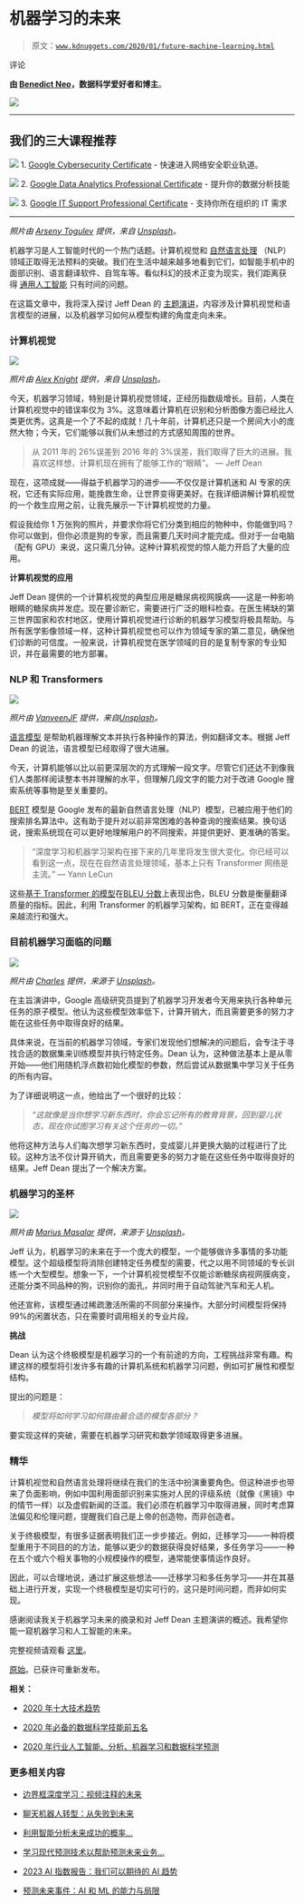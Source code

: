 # 机器学习的未来

> 原文：[`www.kdnuggets.com/2020/01/future-machine-learning.html`](https://www.kdnuggets.com/2020/01/future-machine-learning.html)

评论

**由 [Benedict Neo](https://www.linkedin.com/in/benthecoder/)，数据科学爱好者和博主**。

![](img/a573b20e55983d6a98405f6d53c4f34a.png)

* * *

## 我们的三大课程推荐

![](img/0244c01ba9267c002ef39d4907e0b8fb.png) 1\. [Google Cybersecurity Certificate](https://www.kdnuggets.com/google-cybersecurity) - 快速进入网络安全职业轨道。

![](img/e225c49c3c91745821c8c0368bf04711.png) 2\. [Google Data Analytics Professional Certificate](https://www.kdnuggets.com/google-data-analytics) - 提升你的数据分析技能

![](img/0244c01ba9267c002ef39d4907e0b8fb.png) 3\. [Google IT Support Professional Certificate](https://www.kdnuggets.com/google-itsupport) - 支持你所在组织的 IT 需求

* * *

*照片由 [Arseny Togulev](https://unsplash.com/@tetrakiss?utm_source=medium&utm_medium=referral) 提供，来自 [Unsplash](https://unsplash.com/?utm_source=medium&utm_medium=referral)。*

机器学习是人工智能时代的一个热门话题。计算机视觉和 [自然语言处理](https://en.wikipedia.org/wiki/Natural_language_processing) （NLP）领域正取得无法预料的突破。我们在生活中越来越多地看到它们，如智能手机中的面部识别、语言翻译软件、自驾车等。看似科幻的技术正变为现实，我们距离获得 [通用人工智能](https://en.wikipedia.org/wiki/Artificial_general_intelligence) 只有时间的问题。

在这篇文章中，我将深入探讨 Jeff Dean 的 [主题演讲](https://www.youtube.com/watch?v=ZHoNF28Nj98)，内容涉及计算机视觉和语言模型的进展，以及机器学习如何从模型构建的角度走向未来。

### 计算机视觉

![](img/3423a9705bc83bdfee7c9703d9df004f.png)

*照片由 [Alex Knight](https://unsplash.com/@agkdesign?utm_source=medium&utm_medium=referral) 提供，来自 [Unsplash](https://unsplash.com/?utm_source=medium&utm_medium=referral)。*

今天，机器学习领域，特别是计算机视觉领域，正经历指数级增长。目前，人类在计算机视觉中的错误率仅为 3%。这意味着计算机在识别和分析图像方面已经比人类更优秀。这真是一个了不起的成就！几十年前，计算机还只是一个房间大小的庞然大物；今天，它们能够以我们从未想过的方式感知周围的世界。

> 从 2011 年的 26%误差到 2016 年的 3%误差，我们取得了巨大的进展。我喜欢这样想，计算机现在拥有了能够工作的“眼睛”。 — Jeff Dean

现在，这项成就——得益于机器学习的进步——不仅仅是计算机迷和 AI 专家的庆祝，它还有实际应用，能挽救生命，让世界变得更美好。在我详细讲解计算机视觉的一个救生应用之前，让我先展示一下计算机视觉的力量。

假设我给你 1 万张狗的照片，并要求你将它们分类到相应的物种中，你能做到吗？你可以做到，但你必须是狗的专家，而且需要几天时间才能完成。但对于一台电脑（配有 GPU）来说，这只需几分钟。这种计算机视觉的惊人能力开启了大量的应用。

**计算机视觉的应用**

Jeff Dean 提供的一个计算机视觉的典型应用是糖尿病视网膜病——这是一种影响眼睛的糖尿病并发症。现在要诊断它，需要进行广泛的眼科检查。在医生稀缺的第三世界国家和农村地区，使用计算机视觉进行诊断的机器学习模型将极具帮助。与所有医学影像领域一样，这种计算机视觉也可以作为领域专家的第二意见，确保他们诊断的可信度。一般来说，计算机视觉在医学领域的目的是复制专家的专业知识，并在最需要的地方部署。

### NLP 和 Transformers

![](img/7ff3fc9f743d1660f4f918b8ab4589e6.png)

*照片由 [VanveenJF](https://unsplash.com/@vanveenjf?utm_source=medium&utm_medium=referral) 提供，来自[Unsplash](https://unsplash.com/?utm_source=medium&utm_medium=referral)。*

[语言模型](https://en.wikipedia.org/wiki/Language_model) 是帮助机器理解文本并执行各种操作的算法，例如翻译文本。根据 Jeff Dean 的说法，语言模型已经取得了很大进展。

今天，计算机能够以比以前更深层次的方式理解一段文字。尽管它们还达不到像我们人类那样阅读整本书并理解的水平，但理解几段文字的能力对于改进 Google 搜索系统等事物是至关重要的。

[BERT](https://www.google.com/url?sa=t&rct=j&q=&esrc=s&source=web&cd=1&cad=rja&uact=8&ved=2ahUKEwiNtP_sycvmAhUJXSsKHYaKCMMQFjAAegQIBRAB&url=https%3A%2F%2Fwww.blog.google%2Fproducts%2Fsearch%2Fsearch-language-understanding-bert%2F&usg=AOvVaw1wEO5Ovpgy12aTTsalKJd8) 模型是 Google 发布的最新自然语言处理（NLP）模型，已被应用于他们的搜索排名算法中。这有助于提升对以前非常困难的各种查询的搜索结果。换句话说，搜索系统现在可以更好地理解用户的不同搜索，并提供更好、更准确的答案。

> “深度学习和机器学习架构在接下来的几年里将发生很大变化。你已经可以看到这一点，现在在自然语言处理领域，基本上只有 Transformer 网络是主流。” — Yann LeCun

这些[基于 Transformer 的模型](https://towardsdatascience.com/transformers-141e32e69591)在[BLEU 分数](https://en.wikipedia.org/wiki/BLEU)上表现出色，BLEU 分数是衡量翻译质量的指标。因此，利用 Transformer 的机器学习架构，如 BERT，正在变得越来越流行和强大。

### 目前机器学习面临的问题

![](img/8e7394c023c278ca982b2dfa91cf68f7.png)

*照片由 [Charles](https://unsplash.com/@charlesdeluvio?utm_source=medium&utm_medium=referral) 提供，来源于 [Unsplash](https://unsplash.com/?utm_source=medium&utm_medium=referral)。*

在主旨演讲中，Google 高级研究员提到了机器学习开发者今天用来执行各种单元任务的原子模型。他认为这些模型效率低下，计算开销大，而且需要更多的努力才能在这些任务中取得良好的结果。

具体来说，在当前的机器学习领域，专家们发现他们想解决的问题后，会专注于寻找合适的数据集来训练模型并执行特定任务。Dean 认为，这种做法基本上是从零开始——他们用随机浮点数初始化模型的参数，然后尝试从数据集中学习关于任务的所有内容。

为了详细说明这一点，他给出了一个很好的比较：

> *“这就像是当你想学习新东西时，你会忘记所有的教育背景，回到婴儿状态，现在你试图学习有关这个任务的一切。”*

他将这种方法与人们每次想学习新东西时，变成婴儿并更换大脑的过程进行了比较。这种方法不仅计算开销大，而且需要更多的努力才能在这些任务中取得良好的结果。Jeff Dean 提出了一个解决方案。

### 机器学习的圣杯

![](img/72f574a9be37a68b1cb27fb8cc75f517.png)

*照片由 [Marius Masalar](https://unsplash.com/@marius?utm_source=medium&utm_medium=referral) 提供，来源于 [Unsplash](https://unsplash.com/?utm_source=medium&utm_medium=referral)。*

Jeff 认为，机器学习的未来在于一个庞大的模型，一个能够做许多事情的多功能模型。这个超级模型将消除创建特定任务模型的需要，代之以用不同领域的专长训练一个大型模型。想象一下，一个计算机视觉模型不仅能诊断糖尿病视网膜病变，还能分类不同品种的狗，识别你的面孔，并同时用于自动驾驶汽车和无人机。

他还宣称，该模型通过稀疏激活所需的不同部分来操作。大部分时间模型将保持 99%的闲置状态，只在需要时调用相关的专业片段。

**挑战**

Dean 认为这个终极模型是机器学习的一个有前途的方向，工程挑战非常有趣。构建这样的模型将引发许多有趣的计算机系统和机器学习问题，例如可扩展性和模型结构。

提出的问题是：

> *模型将如何学习如何路由最合适的模型各部分？*

要实现这样的突破，需要在机器学习研究和数学领域取得更多进展。

### 精华

计算机视觉和自然语言处理将继续在我们的生活中扮演重要角色。但这种进步也带来了负面影响，例如中国利用面部识别来实施对人民的评级系统（就像《黑镜》中的情节一样）以及虚假新闻的泛滥。我们必须在机器学习中取得进展，同时考虑算法偏见和伦理问题，提醒我们自己是上帝的创造物，而非创造者。

关于终极模型，有很多证据表明我们正一步步接近。例如，迁移学习——一种将模型重用于不同目的的方法，能够以更少的数据获得良好结果，多任务学习——一种在五个或六个相关事物的小规模操作的模型，通常能使事情运作良好。

因此，可以合理地说，通过扩展这些想法——迁移学习和多任务学习——并在其基础上进行开发，实现一个终极模型是切实可行的，这只是时间问题，而非如何实现。

感谢阅读我关于机器学习未来的摘录和对 Jeff Dean 主题演讲的概述。我希望你能一窥机器学习和人工智能的未来。

完整视频请观看 [这里](https://www.youtube.com/watch?v=Kxpdlr6WJSY&feature=youtu.be)。

[原始](https://towardsdatascience.com/the-future-of-machine-learning-ce0a9dc18cb8)。已获许可重新发布。

**相关：**

+   [2020 年十大技术趋势](https://www.kdnuggets.com/2020/01/top-10-technology-trends-2020.html)

+   [2020 年必备的数据科学技能前五名](https://www.kdnuggets.com/2020/01/top-5-data-science-skills-2020.html)

+   [2020 年行业人工智能、分析、机器学习和数据科学预测](https://www.kdnuggets.com/2019/12/predictions-ai-machine-learning-data-science-industry.html)

### 更多相关内容

+   [边界框深度学习：视频注释的未来](https://www.kdnuggets.com/2022/07/bounding-box-deep-learning-future-video-annotation.html)

+   [聊天机器人转型：从失败到未来](https://www.kdnuggets.com/2021/12/chatbot-transformation-failure-future.html)

+   [利用智能分析未来成功的概率…](https://www.kdnuggets.com/2022/02/analyzing-probability-future-success-intelligence-node-attributes-evolution-model.html)

+   [学习现代预测技术以帮助预测未来业务…](https://www.kdnuggets.com/2022/12/sphere-learn-modern-forecasting-techniques-help-predict-future-business-outcomes.html)

+   [2023 AI 指数报告：我们可以期待的 AI 趋势](https://www.kdnuggets.com/2023/06/2023-ai-index-report-ai-trends-expect-future.html)

+   [预测未来事件：AI 和 ML 的能力与局限](https://www.kdnuggets.com/2023/06/forecasting-future-events-capabilities-limitations-ai-ml.html)
